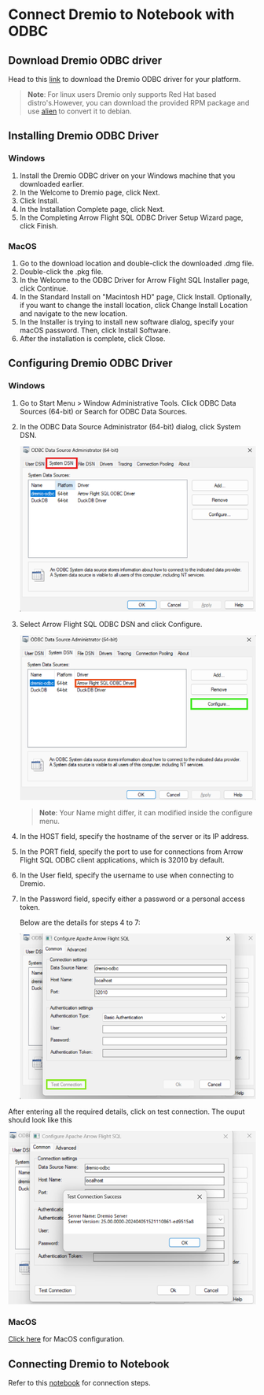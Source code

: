 # Connect Dremio to Notebook with ODBC

## Download Dremio ODBC driver

Head to this [link](https://www.dremio.com/drivers/odbc/) to download the Dremio ODBC driver for your platform.

>**Note**: For linux users Dremio only supports Red Hat based distro's.However, you can download the provided RPM package and use [alien](https://wiki.debian.org/Alien) to convert it to debian. 

## Installing Dremio ODBC Driver 
### Windows
1. Install the Dremio ODBC driver on your Windows machine that you downloaded earlier.
2. In the Welcome to Dremio page, click Next.
3. Click Install.
4. In the Installation Complete page, click Next.
5. In the Completing Arrow Flight SQL ODBC Driver Setup Wizard page, click Finish.

### MacOS
1. Go to the download location and double-click the downloaded .dmg file.
2. Double-click the .pkg file.
3. In the Welcome to the ODBC Driver for Arrow Flight SQL Installer page, click Continue.
4. In the Standard Install on "Macintosh HD" page, Click Install. Optionally, if you want to change the install location, click Change Install Location and navigate to the new location.
5. In the Installer is trying to install new software dialog, specify your macOS password. Then, click Install Software.
6. After the installation is complete, click Close.

## Configuring Dremio ODBC Driver

### Windows
1. Go to Start Menu > Window Administrative Tools. Click ODBC Data Sources (64-bit) or Search for ODBC Data Sources.
2. In the ODBC Data Source Administrator (64-bit) dialog, click System DSN.

    ![](./images/systemdsn.png)

3. Select Arrow Flight SQL ODBC DSN and click Configure.
    
    ![](./images/configure.png)
    > **Note**: Your Name might differ, it can modified inside the configure menu.
4. In the HOST field, specify the hostname of the server or its IP address.
5. In the PORT field, specify the port to use for connections from Arrow Flight SQL ODBC client applications, which is 32010 by default.
6. In the User field, specify the username to use when connecting to Dremio.
7. In the Password field, specify either a password or a personal access token.

    Below are the details for steps 4 to 7:

    ![](./images/configure-screen.png)

After entering all the required details, click on test connection. The ouput should look like this

![](./images/test-connection.png)

### MacOS 

[Click here](https://docs.dremio.com/24.3.x/sonar/client-applications/drivers/arrow-flight-sql-odbc-driver/#configuring-on-macos) for MacOS configuration.

## Connecting Dremio to Notebook

Refer to this [notebook](./dremio-odbc.ipynb) for connection steps. 

